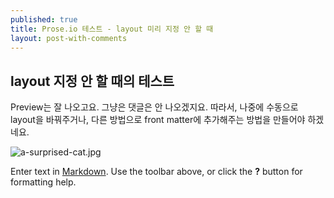 ```yaml
---
published: true
title: Prose.io 테스트 - layout 미리 지정 안 할 때
layout: post-with-comments
---
```

## layout 지정 안 할 때의 테스트

Preview는 잘 나오고요.
그냥은 댓글은 안 나오겠지요. 따라서, 나중에 수동으로 layout을 바꿔주거나, 다른 방법으로 front matter에 추가해주는 방법을 만들어야 하겠네요.

![a-surprised-cat.jpg]({{site.baseurl}}/assets/a-surprised-cat.jpg)


Enter text in [Markdown](http://daringfireball.net/projects/markdown/). Use the toolbar above, or click the **?** button for formatting help.
